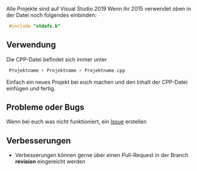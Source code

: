 Alle Projekte sind auf Visual Studio 2019
Wenn ihr 2015 verwendet oben in der Datei noch folgendes einbinden:
```cpp
 #include "stdafx.h"
```

## Verwendung

Die CPP-Datei befindet sich immer unter
```cpp
 Projektname > Projektname > Projektname.cpp
```
Einfach ein neues Projekt bei euch machen und den Inhalt der CPP-Datei einfügen und fertig.

## Probleme oder Bugs

Wenn bei euch was nicht funktioniert, ein [Issue](https://github.com/sebcodes/cpp-grundlagen/issues/new/choose) erstellen

## Verbesserungen
- Verbesserungen können gerne über einen Pull-Request in der Branch **revision** eingereicht werden
